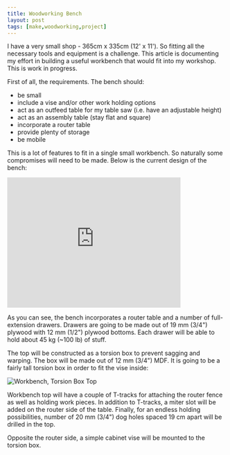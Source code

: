 ```yaml
---
title: Woodworking Bench
layout: post
tags: [make,woodworking,project]
---
```


I have a very small shop - 365cm x 335cm (12' x 11'). So fitting all the necessary tools and equipment is a challenge. This article is documenting my effort in building a useful workbench that would fit into my workshop. This is work in progress.

First of all, the requirements. The bench should:

 - be small
 - include a vise and/or other work holding options
 - act as an outfeed table for my table saw (i.e. have an adjustable height)
 - act as an assembly table (stay flat and square)
 - incorporate a router table
 - provide plenty of storage
 - be mobile

This is a lot of features to fit in a single small workbench. So naturally some compromises will need to be made. Below is the current design of the bench:

<iframe src="http://sketchup.google.com/3dwarehouse/mini?mid=d0eb9e28cdd79b0f5291a9c43f2c670c&etyp=im&width=400&height=300" frameborder="0" scrolling="no" marginheight="0" marginwidth="0" width="400" height="300"></iframe>

As you can see, the bench incorporates a router table and a number of full-extension drawers. Drawers are going to be made out of 19 mm (3/4") plywood with 12 mm (1/2") plywood bottoms. Each drawer will be able to hold about 45 kg (~100 lb) of stuff.

The top will be constructed as a torsion box to prevent sagging and warping. The box will be made out of 12 mm (3/4") MDF. It is going to be a fairly tall torsion box in order to fit the vise inside:

![Workbench, Torsion Box Top](https://farm3.staticflickr.com/2893/9952813585_41f13c43fd.jpg)

Workbench top will have a couple of T-tracks for attaching the router fence as well as holding work pieces. In addition to T-tracks, a miter slot will be added on the router side of the table. Finally, for an endless holding possibilities, number of 20 mm (3/4") dog holes spaced 19 cm apart will be drilled in the top.

Opposite the router side, a simple cabinet vise will be mounted to the torsion box.

